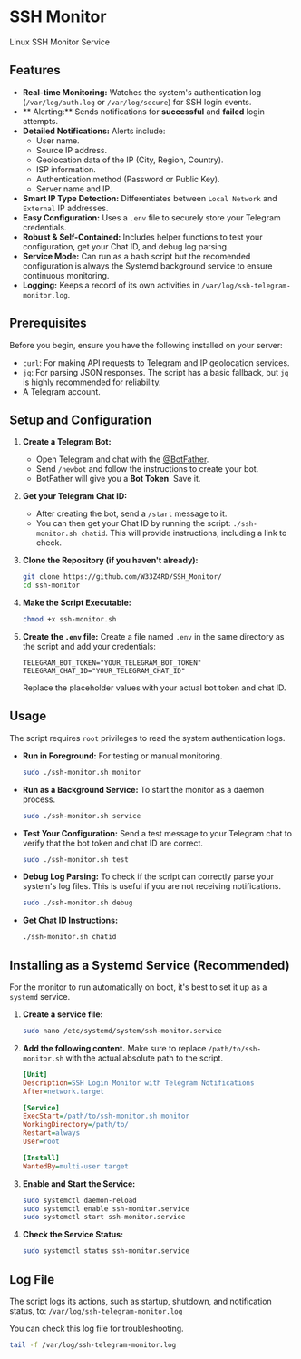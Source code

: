 #  SSH Monitor 

Linux SSH Monitor Service 

## Features

- **Real-time Monitoring:** Watches the system's authentication log (`/var/log/auth.log` or `/var/log/secure`) for SSH login events.
- ** Alerting:** Sends notifications for **successful** and **failed** login attempts.
- **Detailed Notifications:** Alerts include:
    - User name.
    - Source IP address.
    - Geolocation data of the IP (City, Region, Country).
    - ISP information.
    - Authentication method (Password or Public Key).
    - Server name and IP.
- **Smart IP Type Detection:** Differentiates between `Local Network` and `External` IP addresses.
- **Easy Configuration:** Uses a `.env` file to securely store your Telegram credentials.
- **Robust & Self-Contained:** Includes helper functions to test your configuration, get your Chat ID, and debug log parsing.
- **Service Mode:** Can run as a bash script but the recomended configuration is always the Systemd background service to ensure continuous monitoring.
- **Logging:** Keeps a record of its own activities in `/var/log/ssh-telegram-monitor.log`.

## Prerequisites

Before you begin, ensure you have the following installed on your server:

- `curl`: For making API requests to Telegram and IP geolocation services.
- `jq`: For parsing JSON responses. The script has a basic fallback, but `jq` is highly recommended for reliability.
- A Telegram account.

## Setup and Configuration

1.  **Create a Telegram Bot:**
    - Open Telegram and chat with the [@BotFather](https://t.me/BotFather).
    - Send `/newbot` and follow the instructions to create your bot.
    - BotFather will give you a **Bot Token**. Save it.

2.  **Get your Telegram Chat ID:**
    - After creating the bot, send a `/start` message to it.
    - You can then get your Chat ID by running the script: `./ssh-monitor.sh chatid`. This will provide instructions, including a link to check.

3.  **Clone the Repository (if you haven't already):**
    ```bash
    git clone https://github.com/W33Z4RD/SSH_Monitor/
    cd ssh-monitor
    ```

4.  **Make the Script Executable:**

    ```bash
    chmod +x ssh-monitor.sh
    ```

5.  **Create the `.env` file:**
    Create a file named `.env` in the same directory as the script and add your credentials:
    ```env
    TELEGRAM_BOT_TOKEN="YOUR_TELEGRAM_BOT_TOKEN"
    TELEGRAM_CHAT_ID="YOUR_TELEGRAM_CHAT_ID"
    ```
    Replace the placeholder values with your actual bot token and chat ID.

## Usage

The script requires `root` privileges to read the system authentication logs.

- **Run in Foreground:**
  For testing or manual monitoring.
  ```bash
  sudo ./ssh-monitor.sh monitor
  ```

- **Run as a Background Service:**
  To start the monitor as a daemon process.
  ```bash
  sudo ./ssh-monitor.sh service
  ```

- **Test Your Configuration:**
  Send a test message to your Telegram chat to verify that the bot token and chat ID are correct.
  ```bash
  sudo ./ssh-monitor.sh test
  ```

- **Debug Log Parsing:**
  To check if the script can correctly parse your system's log files. This is useful if you are not receiving notifications.
  ```bash
  sudo ./ssh-monitor.sh debug
  ```

- **Get Chat ID Instructions:**
  ```bash
  ./ssh-monitor.sh chatid
  ```


## Installing as a Systemd Service (Recommended)

For the monitor to run automatically on boot, it's best to set it up as a `systemd` service.

1.  **Create a service file:**
    ```bash
    sudo nano /etc/systemd/system/ssh-monitor.service
    ```

2.  **Add the following content.** Make sure to replace `/path/to/ssh-monitor.sh` with the actual absolute path to the script.
    ```ini
    [Unit]
    Description=SSH Login Monitor with Telegram Notifications
    After=network.target

    [Service]
    ExecStart=/path/to/ssh-monitor.sh monitor
    WorkingDirectory=/path/to/
    Restart=always
    User=root

    [Install]
    WantedBy=multi-user.target
    ```

3.  **Enable and Start the Service:**
    ```bash
    sudo systemctl daemon-reload
    sudo systemctl enable ssh-monitor.service
    sudo systemctl start ssh-monitor.service
    ```

4.  **Check the Service Status:**
    ```bash
    sudo systemctl status ssh-monitor.service
    ```

## Log File

The script logs its actions, such as startup, shutdown, and notification status, to:
`/var/log/ssh-telegram-monitor.log`

You can check this log file for troubleshooting.
```bash
tail -f /var/log/ssh-telegram-monitor.log
```
